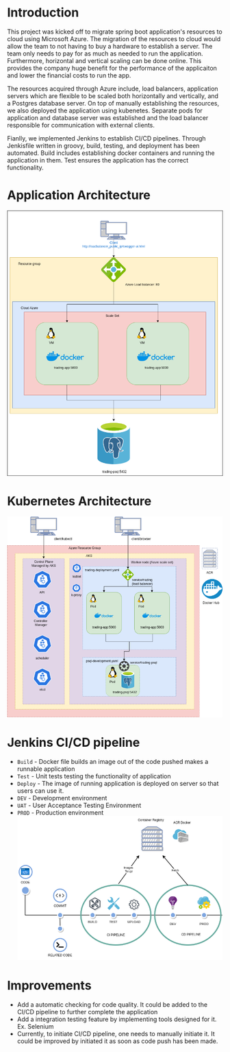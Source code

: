 # Introduction
This project was kicked off to migrate spring boot application's resources to cloud using Microsoft Azure. The migration of the resources to cloud would allow the team to not having to buy a hardware to establish a server. The team only needs to pay for as much as needed to run the application. Furthermore, horizontal and vertical scaling can be done online. This provides the company huge benefit for the performance of the applicaiton and lower the financial costs to run the app.

The resources acquired through Azure include, load balancers, application servers which are flexible to be scaled both horizontally and vertically, and a Postgres database server. On top of manually establishing the resources, we also deployed the application using kubenetes. Separate pods for application and database server was established and the load balancer responsible for communication with external clients. 

Fianlly, we implemented Jenkins to establish CI/CD pipelines. Through Jenkisfile written in groovy, build, testing, and deployment has been automated. Build includes establishing docker containers and running the application in them. Test ensures the application has the correct functionality. 

# Application Architecture
![](./assets/application_architecture.png)
# Kubernetes Architecture
![](./assets/kubernetes_architecture.png)

# Jenkins CI/CD pipeline
- `Build` - Docker file builds an image out of the code pushed makes a runnable application
- `Test` - Unit tests testing the functionality of application
- `Deploy` - The image of running application is deployed on server so that users can use it. 
- `DEV` - Development environment
- `UAT` - User Acceptance Testing Environment
- `PROD` - Production environment
![](./assets/jenkins_pipeline.png)
# Improvements
 - Add a automatic checking for code quality. It could be added to the CI/CD pipeline to further complete the application
 - Add a integration testing feature by implementing tools designed for it. Ex. Selenium
 - Currently, to initiate CI/CD pipeline, one needs to manually initiate it. It could be improved by initiated it as soon as code push has been made. 
